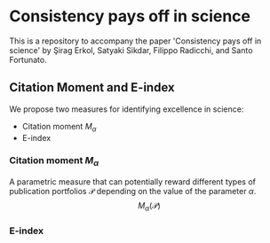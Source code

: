 # Consistency pays off in science

This is a repository to accompany the paper 'Consistency pays off in science' by Şirag Erkol, Satyaki Sikdar, Filippo Radicchi, and Santo Fortunato.


## Citation Moment and E-index

We propose two measures for identifying excellence in science:
- Citation moment $M_\alpha$
- E-index


### Citation moment $M_\alpha$

A parametric measure that can potentially reward different types of publication portfolios $\mathcal P$ depending on the value of the parameter $\alpha$.
$$
M_\alpha(\mathcal P)
$$


### E-index
